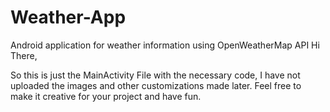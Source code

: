 # Weather-App
Android application for weather information using OpenWeatherMap API
Hi There,

So this is just the MainActivity File with the necessary code, I have not uploaded the images and other customizations made later.
Feel free to make it creative for your project and have fun.
